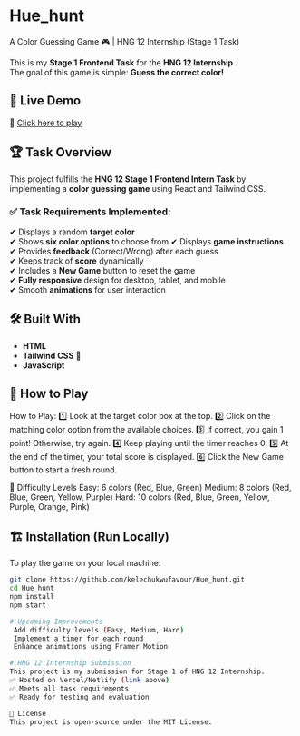 # Hue_hunt

A Color Guessing Game 🎮 | HNG 12 Internship (Stage 1 Task)

This is my **Stage 1 Frontend Task** for the **HNG 12 Internship** .  
The goal of this game is simple: **Guess the correct color!**  

## 🚀 Live Demo
🔗 [Click here to play](https://hue-hunt.vercel.app)

## 🏆 Task Overview  
This project fulfills the **HNG 12 Stage 1 Frontend Intern Task** by implementing a **color guessing game** using React and Tailwind CSS.  

### ✅ Task Requirements Implemented:  
✔ Displays a random **target color**  
✔ Shows **six color options** to choose from 
✔ Displays **game instructions**  
✔ Provides **feedback** (Correct/Wrong) after each guess  
✔ Keeps track of **score** dynamically  
✔ Includes a **New Game** button to reset the game  
✔ **Fully responsive** design for desktop, tablet, and mobile  
✔ Smooth **animations** for user interaction  

## 🛠️ Built With  
- **HTML**
- **Tailwind CSS** 🎨  
- **JavaScript**  

## 📜 How to Play  
How to Play:
1️⃣ Look at the target color box at the top.
2️⃣ Click on the matching color option from the available choices.
3️⃣ If correct, you gain 1 point! Otherwise, try again.
4️⃣ Keep playing until the timer reaches 0.
5️⃣ At the end of the timer, your total score is displayed.
6️⃣ Click the New Game button to start a fresh round.

🎯 Difficulty Levels
Easy: 6 colors (Red, Blue, Green)
Medium: 8 colors (Red, Blue, Green, Yellow, Purple)
Hard: 10 colors (Red, Blue, Green, Yellow, Purple, Orange, Pink)


## 🏗 Installation (Run Locally)  
To play the game on your local machine:  
```sh
git clone https://github.com/kelechukwufavour/Hue_hunt.git
cd Hue_hunt
npm install
npm start

# Upcoming Improvements
 Add difficulty levels (Easy, Medium, Hard)
 Implement a timer for each round
 Enhance animations using Framer Motion

# HNG 12 Internship Submission
This project is my submission for Stage 1 of HNG 12 Internship.
✅ Hosted on Vercel/Netlify (link above)
✅ Meets all task requirements
✅ Ready for testing and evaluation

📜 License
This project is open-source under the MIT License.

